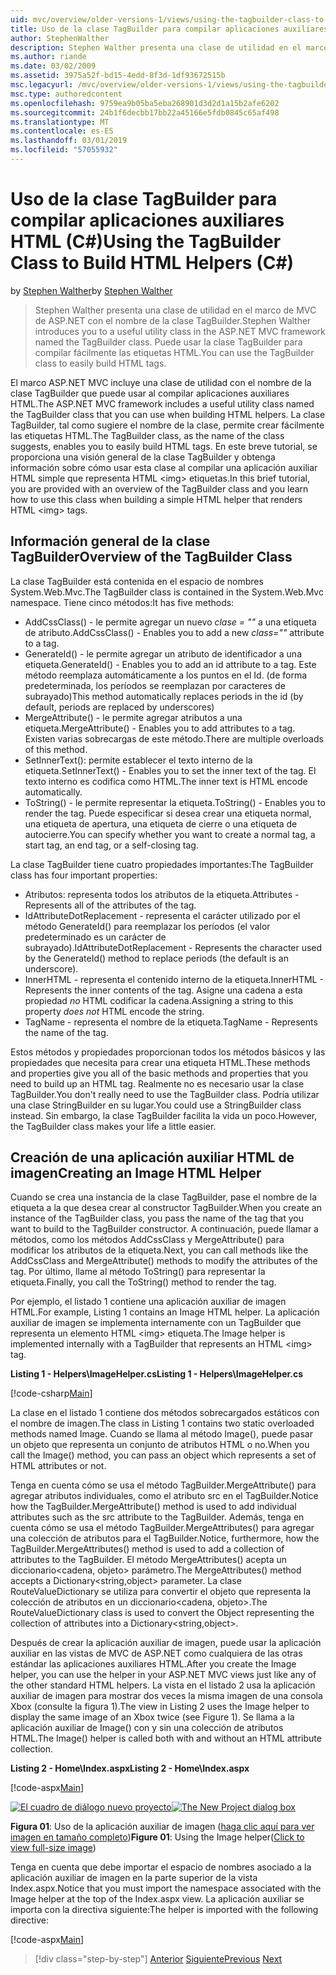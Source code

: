 ```yaml
---
uid: mvc/overview/older-versions-1/views/using-the-tagbuilder-class-to-build-html-helpers-cs
title: Uso de la clase TagBuilder para compilar aplicaciones auxiliares HTML (C#) | Microsoft Docs
author: StephenWalther
description: Stephen Walther presenta una clase de utilidad en el marco de MVC de ASP.NET con el nombre de la clase TagBuilder. Puede usar la clase TagBuilder para fácilmente...
ms.author: riande
ms.date: 03/02/2009
ms.assetid: 3975a52f-bd15-4edd-8f3d-1df93672515b
msc.legacyurl: /mvc/overview/older-versions-1/views/using-the-tagbuilder-class-to-build-html-helpers-cs
msc.type: authoredcontent
ms.openlocfilehash: 9759ea9b05ba5eba268901d3d2d1a15b2afe6202
ms.sourcegitcommit: 24b1f6decbb17bb22a45166e5fdb0845c65af498
ms.translationtype: MT
ms.contentlocale: es-ES
ms.lasthandoff: 03/01/2019
ms.locfileid: "57055932"
---
```

<a name="using-the-tagbuilder-class-to-build-html-helpers-c"></a><span data-ttu-id="3e5ac-104">Uso de la clase TagBuilder para compilar aplicaciones auxiliares HTML (C#)</span><span class="sxs-lookup"><span data-stu-id="3e5ac-104">Using the TagBuilder Class to Build HTML Helpers (C#)</span></span>
====================
<span data-ttu-id="3e5ac-105">by [Stephen Walther](https://github.com/StephenWalther)</span><span class="sxs-lookup"><span data-stu-id="3e5ac-105">by [Stephen Walther](https://github.com/StephenWalther)</span></span>

> <span data-ttu-id="3e5ac-106">Stephen Walther presenta una clase de utilidad en el marco de MVC de ASP.NET con el nombre de la clase TagBuilder.</span><span class="sxs-lookup"><span data-stu-id="3e5ac-106">Stephen Walther introduces you to a useful utility class in the ASP.NET MVC framework named the TagBuilder class.</span></span> <span data-ttu-id="3e5ac-107">Puede usar la clase TagBuilder para compilar fácilmente las etiquetas HTML.</span><span class="sxs-lookup"><span data-stu-id="3e5ac-107">You can use the TagBuilder class to easily build HTML tags.</span></span>


<span data-ttu-id="3e5ac-108">El marco ASP.NET MVC incluye una clase de utilidad con el nombre de la clase TagBuilder que puede usar al compilar aplicaciones auxiliares HTML.</span><span class="sxs-lookup"><span data-stu-id="3e5ac-108">The ASP.NET MVC framework includes a useful utility class named the TagBuilder class that you can use when building HTML helpers.</span></span> <span data-ttu-id="3e5ac-109">La clase TagBuilder, tal como sugiere el nombre de la clase, permite crear fácilmente las etiquetas HTML.</span><span class="sxs-lookup"><span data-stu-id="3e5ac-109">The TagBuilder class, as the name of the class suggests, enables you to easily build HTML tags.</span></span> <span data-ttu-id="3e5ac-110">En este breve tutorial, se proporciona una visión general de la clase TagBuilder y obtenga información sobre cómo usar esta clase al compilar una aplicación auxiliar HTML simple que representa HTML &lt;img&gt; etiquetas.</span><span class="sxs-lookup"><span data-stu-id="3e5ac-110">In this brief tutorial, you are provided with an overview of the TagBuilder class and you learn how to use this class when building a simple HTML helper that renders HTML &lt;img&gt; tags.</span></span>

## <a name="overview-of-the-tagbuilder-class"></a><span data-ttu-id="3e5ac-111">Información general de la clase TagBuilder</span><span class="sxs-lookup"><span data-stu-id="3e5ac-111">Overview of the TagBuilder Class</span></span>

<span data-ttu-id="3e5ac-112">La clase TagBuilder está contenida en el espacio de nombres System.Web.Mvc.</span><span class="sxs-lookup"><span data-stu-id="3e5ac-112">The TagBuilder class is contained in the System.Web.Mvc namespace.</span></span> <span data-ttu-id="3e5ac-113">Tiene cinco métodos:</span><span class="sxs-lookup"><span data-stu-id="3e5ac-113">It has five methods:</span></span>

- <span data-ttu-id="3e5ac-114">AddCssClass() - le permite agregar un nuevo *clase = ""* a una etiqueta de atributo.</span><span class="sxs-lookup"><span data-stu-id="3e5ac-114">AddCssClass() - Enables you to add a new *class=""* attribute to a tag.</span></span>
- <span data-ttu-id="3e5ac-115">GenerateId() - le permite agregar un atributo de identificador a una etiqueta.</span><span class="sxs-lookup"><span data-stu-id="3e5ac-115">GenerateId() - Enables you to add an id attribute to a tag.</span></span> <span data-ttu-id="3e5ac-116">Este método reemplaza automáticamente a los puntos en el Id. (de forma predeterminada, los períodos se reemplazan por caracteres de subrayado)</span><span class="sxs-lookup"><span data-stu-id="3e5ac-116">This method automatically replaces periods in the id (by default, periods are replaced by underscores)</span></span>
- <span data-ttu-id="3e5ac-117">MergeAttribute() - le permite agregar atributos a una etiqueta.</span><span class="sxs-lookup"><span data-stu-id="3e5ac-117">MergeAttribute() - Enables you to add attributes to a tag.</span></span> <span data-ttu-id="3e5ac-118">Existen varias sobrecargas de este método.</span><span class="sxs-lookup"><span data-stu-id="3e5ac-118">There are multiple overloads of this method.</span></span>
- <span data-ttu-id="3e5ac-119">SetInnerText(): permite establecer el texto interno de la etiqueta.</span><span class="sxs-lookup"><span data-stu-id="3e5ac-119">SetInnerText() - Enables you to set the inner text of the tag.</span></span> <span data-ttu-id="3e5ac-120">El texto interno es codifica como HTML.</span><span class="sxs-lookup"><span data-stu-id="3e5ac-120">The inner text is HTML encode automatically.</span></span>
- <span data-ttu-id="3e5ac-121">ToString() - le permite representar la etiqueta.</span><span class="sxs-lookup"><span data-stu-id="3e5ac-121">ToString() - Enables you to render the tag.</span></span> <span data-ttu-id="3e5ac-122">Puede especificar si desea crear una etiqueta normal, una etiqueta de apertura, una etiqueta de cierre o una etiqueta de autocierre.</span><span class="sxs-lookup"><span data-stu-id="3e5ac-122">You can specify whether you want to create a normal tag, a start tag, an end tag, or a self-closing tag.</span></span>
  

<span data-ttu-id="3e5ac-123">La clase TagBuilder tiene cuatro propiedades importantes:</span><span class="sxs-lookup"><span data-stu-id="3e5ac-123">The TagBuilder class has four important properties:</span></span>

- <span data-ttu-id="3e5ac-124">Atributos: representa todos los atributos de la etiqueta.</span><span class="sxs-lookup"><span data-stu-id="3e5ac-124">Attributes - Represents all of the attributes of the tag.</span></span>
- <span data-ttu-id="3e5ac-125">IdAttributeDotReplacement - representa el carácter utilizado por el método GenerateId() para reemplazar los períodos (el valor predeterminado es un carácter de subrayado).</span><span class="sxs-lookup"><span data-stu-id="3e5ac-125">IdAttributeDotReplacement - Represents the character used by the GenerateId() method to replace periods (the default is an underscore).</span></span>
- <span data-ttu-id="3e5ac-126">InnerHTML - representa el contenido interno de la etiqueta.</span><span class="sxs-lookup"><span data-stu-id="3e5ac-126">InnerHTML - Represents the inner contents of the tag.</span></span> <span data-ttu-id="3e5ac-127">Asigne una cadena a esta propiedad *no* HTML codificar la cadena.</span><span class="sxs-lookup"><span data-stu-id="3e5ac-127">Assigning a string to this property *does not* HTML encode the string.</span></span>
- <span data-ttu-id="3e5ac-128">TagName - representa el nombre de la etiqueta.</span><span class="sxs-lookup"><span data-stu-id="3e5ac-128">TagName - Represents the name of the tag.</span></span>

<span data-ttu-id="3e5ac-129">Estos métodos y propiedades proporcionan todos los métodos básicos y las propiedades que necesita para crear una etiqueta HTML.</span><span class="sxs-lookup"><span data-stu-id="3e5ac-129">These methods and properties give you all of the basic methods and properties that you need to build up an HTML tag.</span></span> <span data-ttu-id="3e5ac-130">Realmente no es necesario usar la clase TagBuilder.</span><span class="sxs-lookup"><span data-stu-id="3e5ac-130">You don't really need to use the TagBuilder class.</span></span> <span data-ttu-id="3e5ac-131">Podría utilizar una clase StringBuilder en su lugar.</span><span class="sxs-lookup"><span data-stu-id="3e5ac-131">You could use a StringBuilder class instead.</span></span> <span data-ttu-id="3e5ac-132">Sin embargo, la clase TagBuilder facilita la vida un poco.</span><span class="sxs-lookup"><span data-stu-id="3e5ac-132">However, the TagBuilder class makes your life a little easier.</span></span>

## <a name="creating-an-image-html-helper"></a><span data-ttu-id="3e5ac-133">Creación de una aplicación auxiliar HTML de imagen</span><span class="sxs-lookup"><span data-stu-id="3e5ac-133">Creating an Image HTML Helper</span></span>

<span data-ttu-id="3e5ac-134">Cuando se crea una instancia de la clase TagBuilder, pase el nombre de la etiqueta a la que desea crear al constructor TagBuilder.</span><span class="sxs-lookup"><span data-stu-id="3e5ac-134">When you create an instance of the TagBuilder class, you pass the name of the tag that you want to build to the TagBuilder constructor.</span></span> <span data-ttu-id="3e5ac-135">A continuación, puede llamar a métodos, como los métodos AddCssClass y MergeAttribute() para modificar los atributos de la etiqueta.</span><span class="sxs-lookup"><span data-stu-id="3e5ac-135">Next, you can call methods like the AddCssClass and MergeAttribute() methods to modify the attributes of the tag.</span></span> <span data-ttu-id="3e5ac-136">Por último, llame al método ToString() para representar la etiqueta.</span><span class="sxs-lookup"><span data-stu-id="3e5ac-136">Finally, you call the ToString() method to render the tag.</span></span>

<span data-ttu-id="3e5ac-137">Por ejemplo, el listado 1 contiene una aplicación auxiliar de imagen HTML.</span><span class="sxs-lookup"><span data-stu-id="3e5ac-137">For example, Listing 1 contains an Image HTML helper.</span></span> <span data-ttu-id="3e5ac-138">La aplicación auxiliar de imagen se implementa internamente con un TagBuilder que representa un elemento HTML &lt;img&gt; etiqueta.</span><span class="sxs-lookup"><span data-stu-id="3e5ac-138">The Image helper is implemented internally with a TagBuilder that represents an HTML &lt;img&gt; tag.</span></span>

<span data-ttu-id="3e5ac-139">**Listing 1 - Helpers\ImageHelper.cs**</span><span class="sxs-lookup"><span data-stu-id="3e5ac-139">**Listing 1 - Helpers\ImageHelper.cs**</span></span>

[!code-csharp[Main](using-the-tagbuilder-class-to-build-html-helpers-cs/samples/sample1.cs)]

<span data-ttu-id="3e5ac-140">La clase en el listado 1 contiene dos métodos sobrecargados estáticos con el nombre de imagen.</span><span class="sxs-lookup"><span data-stu-id="3e5ac-140">The class in Listing 1 contains two static overloaded methods named Image.</span></span> <span data-ttu-id="3e5ac-141">Cuando se llama al método Image(), puede pasar un objeto que representa un conjunto de atributos HTML o no.</span><span class="sxs-lookup"><span data-stu-id="3e5ac-141">When you call the Image() method, you can pass an object which represents a set of HTML attributes or not.</span></span>

<span data-ttu-id="3e5ac-142">Tenga en cuenta cómo se usa el método TagBuilder.MergeAttribute() para agregar atributos individuales, como el atributo src en el TagBuilder.</span><span class="sxs-lookup"><span data-stu-id="3e5ac-142">Notice how the TagBuilder.MergeAttribute() method is used to add individual attributes such as the src attribute to the TagBuilder.</span></span> <span data-ttu-id="3e5ac-143">Además, tenga en cuenta cómo se usa el método TagBuilder.MergeAttributes() para agregar una colección de atributos para el TagBuilder.</span><span class="sxs-lookup"><span data-stu-id="3e5ac-143">Notice, furthermore, how the TagBuilder.MergeAttributes() method is used to add a collection of attributes to the TagBuilder.</span></span> <span data-ttu-id="3e5ac-144">El método MergeAttributes() acepta un diccionario&lt;cadena, objeto&gt; parámetro.</span><span class="sxs-lookup"><span data-stu-id="3e5ac-144">The MergeAttributes() method accepts a Dictionary&lt;string,object&gt; parameter.</span></span> <span data-ttu-id="3e5ac-145">La clase RouteValueDictionary se utiliza para convertir el objeto que representa la colección de atributos en un diccionario&lt;cadena, objeto&gt;.</span><span class="sxs-lookup"><span data-stu-id="3e5ac-145">The RouteValueDictionary class is used to convert the Object representing the collection of attributes into a Dictionary&lt;string,object&gt;.</span></span>

<span data-ttu-id="3e5ac-146">Después de crear la aplicación auxiliar de imagen, puede usar la aplicación auxiliar en las vistas de MVC de ASP.NET como cualquiera de las otras estándar las aplicaciones auxiliares HTML.</span><span class="sxs-lookup"><span data-stu-id="3e5ac-146">After you create the Image helper, you can use the helper in your ASP.NET MVC views just like any of the other standard HTML helpers.</span></span> <span data-ttu-id="3e5ac-147">La vista en el listado 2 usa la aplicación auxiliar de imagen para mostrar dos veces la misma imagen de una consola Xbox (consulte la figura 1).</span><span class="sxs-lookup"><span data-stu-id="3e5ac-147">The view in Listing 2 uses the Image helper to display the same image of an Xbox twice (see Figure 1).</span></span> <span data-ttu-id="3e5ac-148">Se llama a la aplicación auxiliar de Image() con y sin una colección de atributos HTML.</span><span class="sxs-lookup"><span data-stu-id="3e5ac-148">The Image() helper is called both with and without an HTML attribute collection.</span></span>

<span data-ttu-id="3e5ac-149">**Listing 2 - Home\Index.aspx**</span><span class="sxs-lookup"><span data-stu-id="3e5ac-149">**Listing 2 - Home\Index.aspx**</span></span>

[!code-aspx[Main](using-the-tagbuilder-class-to-build-html-helpers-cs/samples/sample2.aspx)]


<span data-ttu-id="3e5ac-150">[![El cuadro de diálogo nuevo proyecto](using-the-tagbuilder-class-to-build-html-helpers-cs/_static/image1.jpg)](using-the-tagbuilder-class-to-build-html-helpers-cs/_static/image1.png)</span><span class="sxs-lookup"><span data-stu-id="3e5ac-150">[![The New Project dialog box](using-the-tagbuilder-class-to-build-html-helpers-cs/_static/image1.jpg)](using-the-tagbuilder-class-to-build-html-helpers-cs/_static/image1.png)</span></span>

<span data-ttu-id="3e5ac-151">**Figura 01**: Uso de la aplicación auxiliar de imagen ([haga clic aquí para ver imagen en tamaño completo](using-the-tagbuilder-class-to-build-html-helpers-cs/_static/image2.png))</span><span class="sxs-lookup"><span data-stu-id="3e5ac-151">**Figure 01**: Using the Image helper([Click to view full-size image](using-the-tagbuilder-class-to-build-html-helpers-cs/_static/image2.png))</span></span>


<span data-ttu-id="3e5ac-152">Tenga en cuenta que debe importar el espacio de nombres asociado a la aplicación auxiliar de imagen en la parte superior de la vista Index.aspx.</span><span class="sxs-lookup"><span data-stu-id="3e5ac-152">Notice that you must import the namespace associated with the Image helper at the top of the Index.aspx view.</span></span> <span data-ttu-id="3e5ac-153">La aplicación auxiliar se importa con la directiva siguiente:</span><span class="sxs-lookup"><span data-stu-id="3e5ac-153">The helper is imported with the following directive:</span></span>

[!code-aspx[Main](using-the-tagbuilder-class-to-build-html-helpers-cs/samples/sample3.aspx)]

> [!div class="step-by-step"]
> <span data-ttu-id="3e5ac-154">[Anterior](creating-custom-html-helpers-cs.md)
> [Siguiente](creating-page-layouts-with-view-master-pages-cs.md)</span><span class="sxs-lookup"><span data-stu-id="3e5ac-154">[Previous](creating-custom-html-helpers-cs.md)
[Next](creating-page-layouts-with-view-master-pages-cs.md)</span></span>
